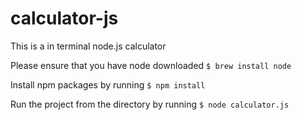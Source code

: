 # calculator-js
This is a in terminal node.js calculator 

Please ensure that you have node downloaded `$ brew install node`

Install npm packages by running `$ npm install`

Run the project from the directory by running `$ node calculator.js`
